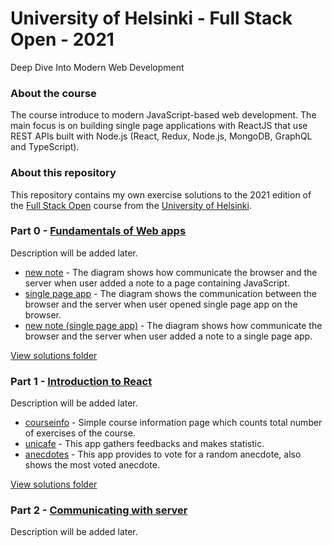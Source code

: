 # University of Helsinki - Full Stack Open - 2021

Deep Dive Into Modern Web Development

### About the course
The course introduce to modern JavaScript-based web development. The main focus is on building single page applications with ReactJS that use REST APIs built with Node.js (React, Redux, Node.js, MongoDB, GraphQL and TypeScript).

### About this repository
This repository contains my own exercise solutions to the 2021 edition of the [Full Stack Open](https://fullstackopen.com/en) course from the [University of Helsinki](https://www.helsinki.fi/en).

### Part 0 - [Fundamentals of Web apps](https://fullstackopen.com/en/part0)
Description will be added later.
- [new note](/part0) - The diagram shows how communicate the browser and the server when user added a note to a page containing JavaScript.
- [single page app](/part0) - The diagram shows the communication between the browser and the server when user opened single page app on the browser.
- [new note (single page app)](/part0) - The diagram shows how communicate the browser and the server when user added a note to a single page app.

[View solutions folder](/part0)
### Part 1 - [Introduction to React](https://fullstackopen.com/en/part1)
Description will be added later.
- [courseinfo](/part1/courseinfo) - Simple course information page which counts total number of exercises of the course.
- [unicafe](/part1/unicafe) - This app gathers feedbacks and makes statistic.
- [anecdotes](/part1/anecdotes) - This app provides to vote for a random anecdote, also shows the most voted anecdote.

[View solutions folder](/part1)
### Part 2 - [Communicating with server](https://fullstackopen.com/en/part2)
Description will be added later.
